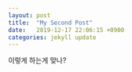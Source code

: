 ```yaml
---
layout: post
title:  "My Second Post"
date:   2019-12-17 22:06:15 +0900
categories: jekyll update
---
```



이렇게 하는게 맞나?